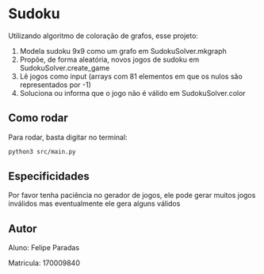 # Sudoku

Utilizando algoritmo de coloração de grafos, esse projeto:

1. Modela sudoku 9x9 como um grafo em SudokuSolver.mkgraph
2. Propõe, de forma aleatória, novos jogos de sudoku em SudokuSolver.create_game
3. Lê jogos como input (arrays com 81 elementos em que os nulos são representados por -1)
3. Soluciona ou informa que o jogo não é válido em SudokuSolver.color

## Como rodar

Para rodar, basta digitar no terminal:

```sh
python3 src/main.py
```

## Especificidades

Por favor tenha paciência no gerador de jogos, ele pode gerar muitos jogos inválidos mas eventualmente ele gera alguns válidos

## Autor

Aluno: Felipe Paradas

Matricula: 170009840
